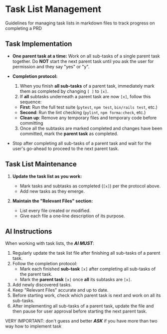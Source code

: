 # Task List Management

Guidelines for managing task lists in markdown files to track progress on completing a PRD

## Task Implementation
- **One parent task at a time:** Work on all sub-tasks of a single parent task together. Do **NOT** start the next parent task until you ask the user for permission and they say "yes" or "y".
- **Completion protocol:**  
  1. When you finish **all sub-tasks** of a parent task, immediately mark them as completed by changing `[ ]` to `[x]`.
  2. If **all** subtasks underneath a parent task are now `[x]`, follow this sequence:
    - **First**: Run the full test suite (`pytest`, `npm test`, `bin/rails test`, etc.)
    - **Second**: Run the lint checking (`pylint`, `npm forma:check`, etc.) 
    - **Clean up**: Remove any temporary files and temporary code before committing

  3. Once all the subtasks are marked completed and changes have been committed, mark the **parent task** as completed.
- Stop after completing all sub-tasks of a parent task and wait for the user's go-ahead to proceed to the next parent task.

## Task List Maintenance

1. **Update the task list as you work:**
   - Mark tasks and subtasks as completed (`[x]`) per the protocol above.
   - Add new tasks as they emerge.

2. **Maintain the "Relevant Files" section:**
   - List every file created or modified.
   - Give each file a one‑line description of its purpose.

## AI Instructions

When working with task lists, the ***AI MUST***:

1. Regularly update the task list file after finishing all sub-tasks of a parent task.
2. Follow the completion protocol:
   - Mark each finished **sub-task** `[x]` after completing all sub-tasks of the parent task.
   - Mark the **parent task** `[x]` once **all** its subtasks are `[x]`.
3. Add newly discovered tasks.
4. Keep "Relevant Files" accurate and up to date.
5. Before starting work, check which parent task is next and work on all its sub-tasks.
6. After implementing all sub-tasks of a parent task, update the file and then pause for user approval before starting the next parent task.

VERY IMPORTANT: don't guess and better ***ASK*** if you have more than two way how to implement task

